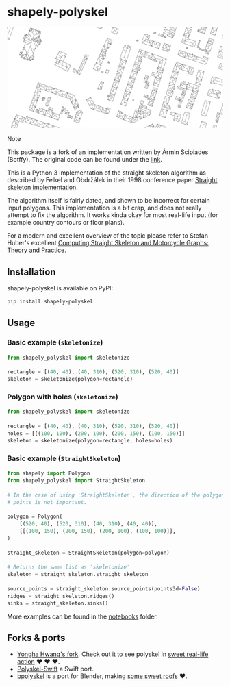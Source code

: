 # shapely-polyskel

<p align="center">
<img src="doc/example.png" alt="A straight skeleton"/>
</p>

> [!NOTE]
> This package is a fork of an implementation written by Ármin Scipiades (Botffy). The original code can be found under the [link](https://github.com/Botffy/polyskel).

This is a Python 3 implementation of the straight skeleton algorithm as described by Felkel and Obdržálek in their 1998 conference paper [Straight skeleton implementation](doc/StraightSkeletonImplementation.pdf).

The algorithm itself is fairly dated, and shown to be incorrect for certain input polygons.
This implementation is a bit crap, and does not really attempt to fix the algorithm.
It works kinda okay for most real-life input (for example country contours or floor plans).

For a modern and excellent overview of the topic please refer to Stefan Huber's excellent [Computing Straight Skeleton and Motorcycle Graphs: Theory and Practice](https://www.sthu.org/research/publications/files/phdthesis.pdf).

## Installation

shapely-polyskel is available on PyPI:

```bash
pip install shapely-polyskel
```

## Usage

### Basic example (`skeletonize`)

```python
from shapely_polyskel import skeletonize

rectangle = [(40, 40), (40, 310), (520, 310), (520, 40)]
skeleton = skeletonize(polygon=rectangle)
```

### Polygon with holes (`skeletonize`)

```python
from shapely_polyskel import skeletonize

rectangle = [(40, 40), (40, 310), (520, 310), (520, 40)]
holes = [[(100, 100), (200, 100), (200, 150), (100, 150)]]
skeleton = skeletonize(polygon=rectangle, holes=holes)
```

### Basic example (`StraightSkeleton`)

```python
from shapely import Polygon
from shapely_polyskel import StraightSkeleton

# In the case of using 'StraightSkeleton', the direction of the polygon/hole
# points is not important.

polygon = Polygon(
    [(520, 40), (520, 310), (40, 310), (40, 40)],
    [[(100, 150), (200, 150), (200, 100), (100, 100)]],
)

straight_skeleton = StraightSkeleton(polygon=polygon)

# Returns the same list as 'skeletonize'
skeleton = straight_skeleton.straight_skeleton

source_points = straight_skeleton.source_points(points3d=False)
ridges = straight_skeleton.ridges()
sinks = straight_skeleton.sinks()
```

More examples can be found in the [notebooks](./notebooks/) folder.

## Forks & ports

- [Yongha Hwang's fork](https://github.com/yonghah/polyskel). Check out it to see polyskel in [sweet real-life action](https://github.com/yonghah/polyskel/blob/master/Create%20layout%20network%20using%20straight%20skeletons%20.ipynb) :heart: :heart: :heart:.
- [Polyskel-Swift](https://github.com/andygeers/Polyskel-Swift) a Swift port.
- [bpolyskel](https://github.com/prochitecture/bpypolyskel) is a port for Blender, making [some sweet roofs](https://user-images.githubusercontent.com/613295/94917497-4fd8c800-04b9-11eb-89ba-2f4f47f5b416.png) :heart:.

